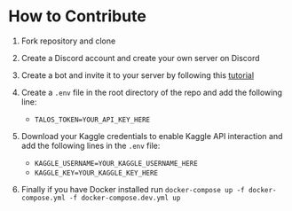 # How to Contribute

1. Fork repository and clone

2. Create a Discord account and create your own server on Discord

3. Create a bot and invite it to your server by following this [tutorial](https://discordpy.readthedocs.io/en/latest/discord.html)

4. Create a ```.env``` file in the root directory of the repo and add the following line:
    * ```TALOS_TOKEN=YOUR_API_KEY_HERE```

5. Download your Kaggle credentials to enable Kaggle API interaction and add the following lines in the ```.env``` file:
    * ```KAGGLE_USERNAME=YOUR_KAGGLE_USERNAME_HERE```
    * ```KAGGLE_KEY=YOUR_KAGGLE_KEY_HERE```
    
5. Finally if you have Docker installed run ```docker-compose up -f docker-compose.yml -f docker-compose.dev.yml up```

